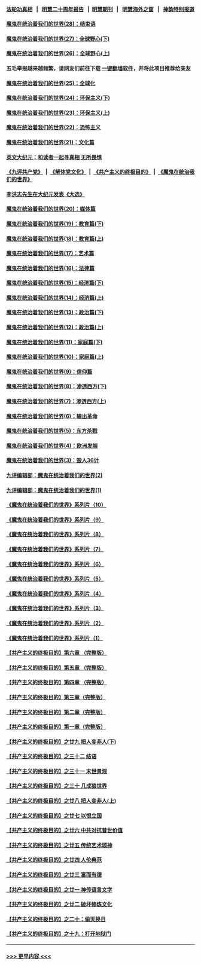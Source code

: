 #### [法轮功真相](https://github.com/gfw-breaker/truth/blob/master/README.md?t=0) &nbsp;&nbsp;|&nbsp;&nbsp; [明慧二十周年报告](https://github.com/gfw-breaker/mh-reports/blob/master/README.md?t=0) &nbsp;&nbsp;|&nbsp;&nbsp;[明慧期刊](https://github.com/gfw-breaker/mh-qikan) &nbsp;&nbsp;|&nbsp;&nbsp; [明慧海外之窗](https://github.com/gfw-breaker/mh-news/blob/master/README.md?t=0) &nbsp;&nbsp;|&nbsp;&nbsp; [神韵特别报道](https://github.com/gfw-breaker/mh-news/blob/master/shenyun.md?t=0)
#### [魔鬼在统治着我们的世界(28)：结束语](../pages/nsc422/n10936246.md?t=06290552) 
#### [魔鬼在统治着我们的世界(27)：全球野心(下)](../pages/nsc422/n10928319.md?t=06290552) 
#### [魔鬼在统治着我们的世界(26)：全球野心(上)](../pages/nsc422/n10900318.md?t=06290552) 
#### 五毛举报越来越频繁，请网友们前往下载 [一键翻墙软件](https://github.com/gfw-breaker/ssr-accounts)，并将此项目推荐给亲友
#### [魔鬼在统治着我们的世界(25)：全球化](../pages/nsc422/n10788205.md?t=06290552) 
#### [魔鬼在统治着我们的世界(24)：环保主义(下)](../pages/nsc422/n10695307.md?t=06290552) 
#### [魔鬼在统治着我们的世界(23)：环保主义(上)](../pages/nsc422/n10688613.md?t=06290552) 
#### [魔鬼在统治着我们的世界(22)：恐怖主义](../pages/nsc422/n10614727.md?t=06290552) 
#### [魔鬼在统治着我们的世界(21)：文化篇](../pages/nsc422/n10597706.md?t=06290552) 
#### [英文大纪元：和读者一起寻真相 无所畏惧](../pages/nsc422/n12542027.md?t=06290552) 
#### [《九评共产党》](https://github.com/begood0513/9ping.md/blob/master/README.md) &nbsp;|&nbsp; [《解体党文化》](../../../../jtdwh.md/blob/master/README.md)  &nbsp;|&nbsp; [《共产主义的终极目的》](../../../../gczydzjmd.md/blob/master/README.md) &nbsp;|&nbsp; [《魔鬼在统治我们的世界》](../../../../mgztzwmdsj.md/blob/master/README.md) 
#### [李洪志先生在大纪元发表《大选》](../pages/nsc422/n12534746.md?t=06290552) 
#### [魔鬼在统治着我们的世界(20)：媒体篇](../pages/nsc422/n10586579.md?t=06290552) 
#### [魔鬼在统治着我们的世界(19)：教育篇(下)](../pages/nsc422/n10564808.md?t=06290552) 
#### [魔鬼在统治着我们的世界(18)：教育篇(上)](../pages/nsc422/n10526970.md?t=06290552) 
#### [魔鬼在统治着我们的世界(17)：艺术篇](../pages/nsc422/n10499093.md?t=06290552) 
#### [魔鬼在统治着我们的世界(16)：法律篇](../pages/nsc422/n10485969.md?t=06290552) 
#### [魔鬼在统治着我们的世界(15)：经济篇(下)](../pages/nsc422/n10469975.md?t=06290552) 
#### [魔鬼在统治着我们的世界(14)：经济篇(上)](../pages/nsc422/n10457370.md?t=06290552) 
#### [魔鬼在统治着我们的世界(13)：政治篇(下)](../pages/nsc422/n10448270.md?t=06290552) 
#### [魔鬼在统治着我们的世界(12)：政治篇(上)](../pages/nsc422/n10444576.md?t=06290552) 
#### [魔鬼在统治着我们的世界(11)：家庭篇(下)](../pages/nsc422/n10440961.md?t=06290552) 
#### [魔鬼在统治着我们的世界(10)：家庭篇(上)](../pages/nsc422/n10435448.md?t=06290552) 
#### [魔鬼在统治着我们的世界(9)：信仰篇](../pages/nsc422/n10432159.md?t=06290552) 
#### [魔鬼在统治着我们的世界(8)：渗透西方(下)](../pages/nsc422/n10429603.md?t=06290552) 
#### [魔鬼在统治着我们的世界(7)：渗透西方(上)](../pages/nsc422/n10426013.md?t=06290552) 
#### [魔鬼在统治着我们的世界(6)：输出革命](../pages/nsc422/n10421536.md?t=06290552) 
#### [魔鬼在统治着我们的世界(5)：东方杀戮](../pages/nsc422/n10417707.md?t=06290552) 
#### [魔鬼在统治着我们的世界(4)：欧洲发端](../pages/nsc422/n10414890.md?t=06290552) 
#### [魔鬼在统治着我们的世界(3)：毁人36计](../pages/nsc422/n10411583.md?t=06290552) 
#### [九评编辑部：魔鬼在统治着我们的世界(2)](../pages/nsc422/n10410036.md?t=06290552) 
#### [九评编辑部：魔鬼在统治着我们的世界(1)](../pages/nsc422/n10406825.md?t=06290552) 
#### [《魔鬼在统治着我们的世界》系列片（10）](../pages/nsc422/n12292670.md?t=06290552) 
#### [《魔鬼在统治着我们的世界》系列片（9）](../pages/nsc422/n12290859.md?t=06290552) 
#### [《魔鬼在统治着我们的世界》系列片（8）](../pages/nsc422/n12287445.md?t=06290552) 
#### [《魔鬼在统治着我们的世界》系列片（7）](../pages/nsc422/n12283425.md?t=06290552) 
#### [《魔鬼在统治着我们的世界》系列片（6）](../pages/nsc422/n12282314.md?t=06290552) 
#### [《魔鬼在统治着我们的世界》系列片（5）](../pages/nsc422/n12281419.md?t=06290552) 
#### [《魔鬼在统治着我们的世界》系列片（4）](../pages/nsc422/n12274024.md?t=06290552) 
#### [《魔鬼在统治着我们的世界》系列片（3）](../pages/nsc422/n12271322.md?t=06290552) 
#### [《魔鬼在统治着我们的世界》系列片（2）](../pages/nsc422/n12269049.md?t=06290552) 
#### [《魔鬼在统治着我们的世界》系列片（1）](../pages/nsc422/n12267575.md?t=06290552) 
#### [【共产主义的终极目的】第六章 （完整版）](../pages/nsc422/n11428913.md?t=06290552) 
#### [【共产主义的终极目的】第五章 （完整版）](../pages/nsc422/n11428912.md?t=06290552) 
#### [【共产主义的终极目的】第四章 （完整版）](../pages/nsc422/n11428907.md?t=06290552) 
#### [【共产主义的终极目的】第三章（完整版）](../pages/nsc422/n11428848.md?t=06290552) 
#### [【共产主义的终极目的】第二章（完整版）](../pages/nsc422/n11428831.md?t=06290552) 
#### [【共产主义的终极目的】第一章（完整版）](../pages/nsc422/n11417651.md?t=06290552) 
#### [【共产主义的终极目的】之廿九 把人变非人(下)](../pages/nsc422/n11344140.md?t=06290552) 
#### [【共产主义的终极目的】之三十二 结语](../pages/nsc422/n11360535.md?t=06290552) 
#### [【共产主义的终极目的】之三十一 末世景观](../pages/nsc422/n11351129.md?t=06290552) 
#### [【共产主义的终极目的】之三十 几成狼世界](../pages/nsc422/n11348280.md?t=06290552) 
#### [【共产主义的终极目的】之廿八 把人变非人(上)](../pages/nsc422/n11340492.md?t=06290552) 
#### [【共产主义的终极目的】之廿七 以恨立国](../pages/nsc422/n11336944.md?t=06290552) 
#### [【共产主义的终极目的】之廿六 中共对抗普世价值](../pages/nsc422/n11324785.md?t=06290552) 
#### [【共产主义的终极目的】之廿五 传统艺术颂神](../pages/nsc422/n11296396.md?t=06290552) 
#### [【共产主义的终极目的】之廿四 人伦典范](../pages/nsc422/n11296397.md?t=06290552) 
#### [【共产主义的终极目的】之廿三 富而有德](../pages/nsc422/n11283598.md?t=06290552) 
#### [【共产主义的终极目的】之廿一 神传语言文字](../pages/nsc422/n11263265.md?t=06290552) 
#### [【共产主义的终极目的】之廿二 破坏修炼文化](../pages/nsc422/n11245728.md?t=06290552) 
#### [【共产主义的终极目的】之二十：偷天换日](../pages/nsc422/n11238846.md?t=06290552) 
#### [【共产主义的终极目的】之十九：打开地狱门](../pages/nsc422/n11206376.md?t=06290552) 

----
#### [ >>> 更早内容 <<< ](../indexes/nsc422-earlier.md)
